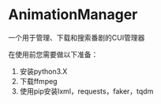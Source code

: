 # AnimationManager
一个用于管理、下载和搜索番剧的CUI管理器

在使用前您需要做以下准备：

1. 安装python3.X
2. 下载ffmpeg
3. 使用pip安装lxml，requests，faker，tqdm
